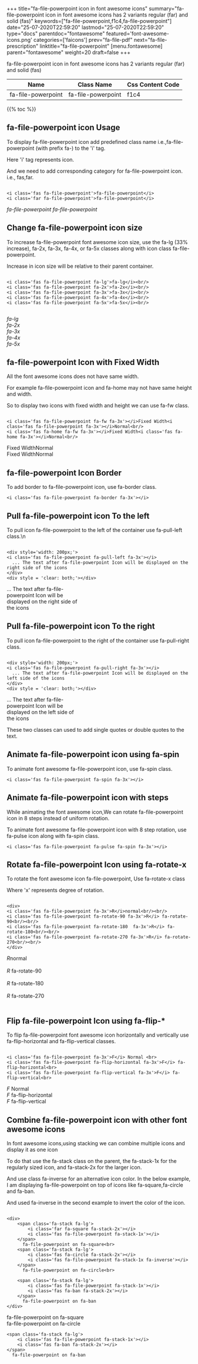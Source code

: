 +++
title="fa-file-powerpoint icon in font awesome icons"
summary="fa-file-powerpoint icon in font awesome icons has 2 variants regular (far) and solid (fas)"
keywords=["fa-file-powerpoint,f1c4,fa-file-powerpoint"]
date="25-07-2020T22:59:20"
lastmod="25-07-2020T22:59:20"
type="docs"
parentdoc="fontawesome"
featured='font-awesome-icons.png'
categories=['faicons']
prev="fa-file-pdf"
next="fa-file-prescription"
linktitle="fa-file-powerpoint"
[menu.fontawesome]
parent="fontawesome"
weight=20
draft=false
+++


fa-file-powerpoint icon in font awesome icons has 2 variants regular (far) and solid (fas)

<div class='table-responsive'><table class='table'><thead><tr><th>Name</th><th>Class Name</th><th>Css Content Code</th></tr></thead><tbody><tr><td>fa-file-powerpoint</td><td>fa-file-powerpoint</td><td>f1c4</td></tr></tbody></table></div>


{{% toc %}}


## fa-file-powerpoint icon Usage

To display fa-file-powerpoint icon add predefined class name i.e.,fa-file-powerpoint (with prefix fa-) to the 'i' tag.

Here 'i' tag represents icon.

And we need to add corresponding category for fa-file-powerpoint icon. i.e., fas,far.


```

<i class='fas fa-file-powerpoint'>fa-file-powerpoint</i>
<i class='far fa-file-powerpoint'>fa-file-powerpoint</i>
```

<i class='fas fa-file-powerpoint'>fa-file-powerpoint</i>
<i class='far fa-file-powerpoint'>fa-file-powerpoint</i>




## Change fa-file-powerpoint icon size
To increase fa-file-powerpoint font awesome icon size, use the fa-lg (33% increase), fa-2x, fa-3x, fa-4x, or fa-5x classes along with icon class fa-file-powerpoint.

Increase in icon size will be relative to their parent container. 

```

<i class='fas fa-file-powerpoint fa-lg'>fa-lg</i><br/>
<i class='fas fa-file-powerpoint fa-2x'>fa-2x</i><br/>
<i class='fas fa-file-powerpoint fa-3x'>fa-3x</i><br/>
<i class='fas fa-file-powerpoint fa-4x'>fa-4x</i><br/>
<i class='fas fa-file-powerpoint fa-5x'>fa-5x</i><br/>
            
```

<i class='fas fa-file-powerpoint fa-lg'>fa-lg</i><br/>
<i class='fas fa-file-powerpoint fa-2x'>fa-2x</i><br/>
<i class='fas fa-file-powerpoint fa-3x'>fa-3x</i><br/>
<i class='fas fa-file-powerpoint fa-4x'>fa-4x</i><br/>
<i class='fas fa-file-powerpoint fa-5x'>fa-5x</i><br/>
            



## fa-file-powerpoint Icon with Fixed Width 

All the font awesome icons does not have same width.

For example fa-file-powerpoint icon and fa-home may not have same height and width.

So to display two icons with fixed width and height we can use fa-fw class.


```

<i class='fas fa-file-powerpoint fa-fw fa-3x'></i>Fixed Width<i class='fas fa-file-powerpoint fa-3x'></i>Normal<br/>
<i class='fas fa-home fa-fw fa-3x'></i>Fixed Width<i class='fas fa-home fa-3x'></i>Normal<br/>
```

<i class='fas fa-file-powerpoint fa-fw fa-3x'></i>Fixed Width<i class='fas fa-file-powerpoint fa-3x'></i>Normal<br/>
<i class='fas fa-home fa-fw fa-3x'></i>Fixed Width<i class='fas fa-home fa-3x'></i>Normal<br/>



## fa-file-powerpoint Icon Border 

To add border to fa-file-powerpoint icon, use fa-border class.


```
<i class='fas fa-file-powerpoint fa-border fa-3x'></i>

```
<i class='fas fa-file-powerpoint fa-border fa-3x'></i>





## Pull fa-file-powerpoint icon To the left

To pull icon fa-file-powerpoint to the left of the container use fa-pull-left class.\n

```

<div style='width: 200px;'>
<i class='fas fa-file-powerpoint fa-pull-left fa-3x'></i>
  ... The text after fa-file-powerpoint Icon will be displayed on the right side of the icons
</div>
<div style = 'clear: both;'></div>
```

<div style='width: 200px;'>
<i class='fas fa-file-powerpoint fa-pull-left fa-3x'></i>
  ... The text after fa-file-powerpoint Icon will be displayed on the right side of the icons
</div>
<div style = 'clear: both;'></div>




## Pull fa-file-powerpoint icon To the right
To pull icon fa-file-powerpoint to the right of the container use fa-pull-right class.

```

<div style='width: 200px;'>
<i class='fas fa-file-powerpoint fa-pull-right fa-3x'></i>
  ... The text after fa-file-powerpoint Icon will be displayed on the left side of the icons
</div>
<div style = 'clear: both;'></div>
```

<div style='width: 200px;'>
<i class='fas fa-file-powerpoint fa-pull-right fa-3x'></i>
  ... The text after fa-file-powerpoint Icon will be displayed on the left side of the icons
</div>
<div style = 'clear: both;'></div>

These two classes can used to add single quotes or double quotes to the text.


## Animate fa-file-powerpoint icon using fa-spin
To animate font awesome fa-file-powerpoint icon, use fa-spin class.

```
<i class='fas fa-file-powerpoint fa-spin fa-3x'></i>
```
<i class='fas fa-file-powerpoint fa-spin fa-3x'></i>




## Animate fa-file-powerpoint icon with steps
While animating the font awesome icon,We can rotate fa-file-powerpoint icon in 8 steps instead of uniform rotation.

To animate font awesome fa-file-powerpoint icon with 8 step rotation, use fa-pulse icon along with fa-spin class.


```
<i class='fas fa-file-powerpoint fa-pulse fa-spin fa-3x'></i>

```
<i class='fas fa-file-powerpoint fa-pulse fa-spin fa-3x'></i>





## Rotate fa-file-powerpoint Icon using fa-rotate-x
To rotate the font awesome icon fa-file-powerpoint, Use fa-rotate-x class

Where 'x' represents degree of rotation.


```

<div>
<i class='fas fa-file-powerpoint fa-3x'>R</i>normal<br/><br/>
<i class='fas fa-file-powerpoint fa-rotate-90 fa-3x'>R</i> fa-rotate-90<br/><br/> 
<i class='fas fa-file-powerpoint fa-rotate-180  fa-3x'>R</i> fa-rotate-180<br/><br/> 
<i class='fas fa-file-powerpoint fa-rotate-270 fa-3x'>R</i> fa-rotate-270<br/><br/>
</div>
```

<div>
<i class='fas fa-file-powerpoint fa-3x'>R</i>normal<br/><br/>
<i class='fas fa-file-powerpoint fa-rotate-90 fa-3x'>R</i> fa-rotate-90<br/><br/> 
<i class='fas fa-file-powerpoint fa-rotate-180  fa-3x'>R</i> fa-rotate-180<br/><br/> 
<i class='fas fa-file-powerpoint fa-rotate-270 fa-3x'>R</i> fa-rotate-270<br/><br/>
</div>




## Flip fa-file-powerpoint Icon using fa-flip-*
To flip fa-file-powerpoint font awesome icon horizontally and vertically use fa-flip-horizontal and fa-flip-vertical classes. 

```

<i class='fas fa-file-powerpoint fa-3x'>F</i> Normal <br>
<i class='fas fa-file-powerpoint fa-flip-horizontal fa-3x'>F</i> fa-flip-horizontal<br>
<i class='fas fa-file-powerpoint fa-flip-vertical fa-3x'>F</i> fa-flip-vertical<br>
```

<i class='fas fa-file-powerpoint fa-3x'>F</i> Normal <br>
<i class='fas fa-file-powerpoint fa-flip-horizontal fa-3x'>F</i> fa-flip-horizontal<br>
<i class='fas fa-file-powerpoint fa-flip-vertical fa-3x'>F</i> fa-flip-vertical<br>




## Combine fa-file-powerpoint icon with other font awesome icons
In font awesome icons,using stacking we can combine multiple icons and display it as one icon 

To do that use the fa-stack class on the parent, the fa-stack-1x for the regularly sized icon, and fa-stack-2x for the larger icon.

And use class fa-inverse for an alternative icon color. 
In the below example, I am displaying fa-file-powerpoint on top of icons like fa-square,fa-circle and fa-ban.

And used fa-inverse in the second example to invert the color of the icon.

```

<div>
    <span class='fa-stack fa-lg'>
        <i class='far fa-square fa-stack-2x'></i>
        <i class='fas fa-file-powerpoint fa-stack-1x'></i>
    </span>
      fa-file-powerpoint on fa-square<br>
    <span class='fa-stack fa-lg'>
        <i class='fas fa-circle fa-stack-2x'></i>
        <i class='fas fa-file-powerpoint fa-stack-1x fa-inverse'></i>
    </span>
      fa-file-powerpoint on fa-circle<br>

    <span class='fa-stack fa-lg'>
        <i class='fas fa-file-powerpoint fa-stack-1x'></i>
        <i class='fas fa-ban fa-stack-2x'></i>
    </span>
      fa-file-powerpoint on fa-ban
</div>
```

<div>
    <span class='fa-stack fa-lg'>
        <i class='far fa-square fa-stack-2x'></i>
        <i class='fas fa-file-powerpoint fa-stack-1x'></i>
    </span>
      fa-file-powerpoint on fa-square<br>
    <span class='fa-stack fa-lg'>
        <i class='fas fa-circle fa-stack-2x'></i>
        <i class='fas fa-file-powerpoint fa-stack-1x fa-inverse'></i>
    </span>
      fa-file-powerpoint on fa-circle<br>

    <span class='fa-stack fa-lg'>
        <i class='fas fa-file-powerpoint fa-stack-1x'></i>
        <i class='fas fa-ban fa-stack-2x'></i>
    </span>
      fa-file-powerpoint on fa-ban
</div>






